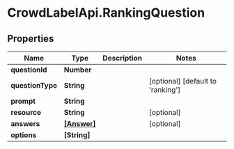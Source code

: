 # CrowdLabelApi.RankingQuestion

## Properties

Name | Type | Description | Notes
------------ | ------------- | ------------- | -------------
**questionId** | **Number** |  | 
**questionType** | **String** |  | [optional] [default to &#39;ranking&#39;]
**prompt** | **String** |  | 
**resource** | **String** |  | [optional] 
**answers** | [**[Answer]**](Answer.md) |  | [optional] 
**options** | **[String]** |  | 


